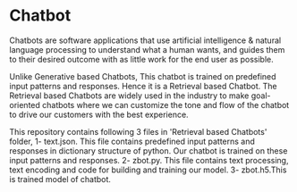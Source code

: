 # Chatbot
Chatbots are software applications that use artificial intelligence & natural language processing to understand what a human wants, and guides them to their desired outcome with as little work for the end user as possible. 

Unlike Generative based Chatbots, This chatbot is trained on predefined input patterns and responses. Hence it is a Retrieval based Chatbot. The Retrieval based Chatbots are widely used in the industry to make goal-oriented chatbots where we can customize the tone and flow of the chatbot to drive our customers with the best experience.

This repository contains following 3 files in 'Retrieval based Chatbots' folder,
1- text.json. This file contains predefined input patterns and responses in dictionary structure of python. Our chatbot is trained on these input patterns and responses.
2- zbot.py. This file contains text processing, text encoding and code for building and training our model. 
3- zbot.h5.This is trained model of chatbot. 
